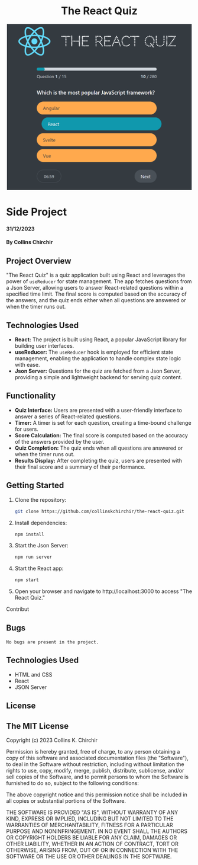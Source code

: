 <h1 align="center">The React Quiz <br /></h1>  
<p align="center">
  <img src="https://github.com/collinskchirchir/react-quiz/blob/main/public/images/git-proj-banner.png" alt="react-quiz" width="500" >
</p>

# Side Project

#### 31/12/2023

#### By Collins Chirchir

## Project Overview

"The React Quiz" is a quiz application built using React and leverages the power of `useReducer` for state management.
The app fetches questions from a Json Server, allowing users to answer React-related questions within a specified time
limit. The final score is computed based on the accuracy of the answers, and the quiz ends either when all questions are
answered or when the timer runs out.

## Technologies Used

- **React:** The project is built using React, a popular JavaScript library for building user interfaces.
- **useReducer:** The `useReducer` hook is employed for efficient state management, enabling the application to handle
  complex state logic with ease.
- **Json Server:** Questions for the quiz are fetched from a Json Server, providing a simple and lightweight backend for
  serving quiz content.

## Functionality

- **Quiz Interface:** Users are presented with a user-friendly interface to answer a series of React-related questions.
- **Timer:** A timer is set for each question, creating a time-bound challenge for users.
- **Score Calculation:** The final score is computed based on the accuracy of the answers provided by the user.
- **Quiz Completion:** The quiz ends when all questions are answered or when the timer runs out.
- **Results Display:** After completing the quiz, users are presented with their final score and a summary of their
  performance.

## Getting Started

1. Clone the repository:

   ```bash
   git clone https://github.com/collinskchirchir/the-react-quiz.git
2. Install dependencies:

    ```bash
    npm install
3. Start the Json Server:

    ```bash
    npm run server
4. Start the React app:

    ```bash
    npm start
5. Open your browser and navigate to http://localhost:3000 to access "The React Quiz."

Contribut

## Bugs

    No bugs are present in the project.

## Technologies Used

- HTML and CSS
- React
- JSON Server

## License

## The MIT License

Copyright (c) 2023 Collins K. Chirchir

Permission is hereby granted, free of charge, to any person obtaining a copy
of this software and associated documentation files (the "Software"), to deal
in the Software without restriction, including without limitation the rights
to use, copy, modify, merge, publish, distribute, sublicense, and/or sell
copies of the Software, and to permit persons to whom the Software is
furnished to do so, subject to the following conditions:

The above copyright notice and this permission notice shall be included in all
copies or substantial portions of the Software.

THE SOFTWARE IS PROVIDED "AS IS", WITHOUT WARRANTY OF ANY KIND, EXPRESS OR
IMPLIED, INCLUDING BUT NOT LIMITED TO THE WARRANTIES OF MERCHANTABILITY,
FITNESS FOR A PARTICULAR PURPOSE AND NONINFRINGEMENT. IN NO EVENT SHALL THE
AUTHORS OR COPYRIGHT HOLDERS BE LIABLE FOR ANY CLAIM, DAMAGES OR OTHER
LIABILITY, WHETHER IN AN ACTION OF CONTRACT, TORT OR OTHERWISE, ARISING FROM,
OUT OF OR IN CONNECTION WITH THE SOFTWARE OR THE USE OR OTHER DEALINGS IN THE
SOFTWARE.
